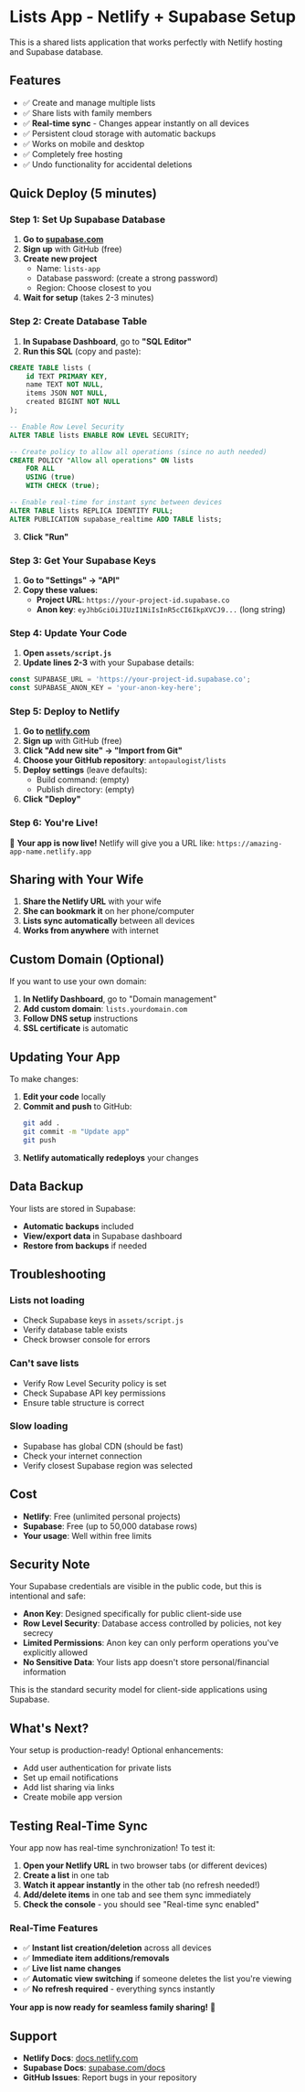 # Lists App - Netlify + Supabase Setup

This is a shared lists application that works perfectly with Netlify hosting and Supabase database.

## **Features**
- ✅ Create and manage multiple lists
- ✅ Share lists with family members
- ✅ **Real-time sync** - Changes appear instantly on all devices
- ✅ Persistent cloud storage with automatic backups
- ✅ Works on mobile and desktop
- ✅ Completely free hosting
- ✅ Undo functionality for accidental deletions

## **Quick Deploy (5 minutes)**

### **Step 1: Set Up Supabase Database**

1. **Go to [supabase.com](https://supabase.com)**
2. **Sign up** with GitHub (free)
3. **Create new project**
   - Name: `lists-app`
   - Database password: (create a strong password)
   - Region: Choose closest to you
4. **Wait for setup** (takes 2-3 minutes)

### **Step 2: Create Database Table**

1. **In Supabase Dashboard**, go to **"SQL Editor"**
2. **Run this SQL** (copy and paste):

```sql
CREATE TABLE lists (
    id TEXT PRIMARY KEY,
    name TEXT NOT NULL,
    items JSON NOT NULL,
    created BIGINT NOT NULL
);

-- Enable Row Level Security
ALTER TABLE lists ENABLE ROW LEVEL SECURITY;

-- Create policy to allow all operations (since no auth needed)
CREATE POLICY "Allow all operations" ON lists
    FOR ALL 
    USING (true)
    WITH CHECK (true);

-- Enable real-time for instant sync between devices
ALTER TABLE lists REPLICA IDENTITY FULL;
ALTER PUBLICATION supabase_realtime ADD TABLE lists;
```

3. **Click "Run"**

### **Step 3: Get Your Supabase Keys**

1. **Go to "Settings" → "API"**
2. **Copy these values:**
   - **Project URL**: `https://your-project-id.supabase.co`
   - **Anon key**: `eyJhbGciOiJIUzI1NiIsInR5cCI6IkpXVCJ9...` (long string)

### **Step 4: Update Your Code**

1. **Open `assets/script.js`**
2. **Update lines 2-3** with your Supabase details:
```javascript
const SUPABASE_URL = 'https://your-project-id.supabase.co';
const SUPABASE_ANON_KEY = 'your-anon-key-here';
```

### **Step 5: Deploy to Netlify**

1. **Go to [netlify.com](https://netlify.com)**
2. **Sign up** with GitHub (free)
3. **Click "Add new site" → "Import from Git"**
4. **Choose your GitHub repository**: `antopaulogist/lists`
5. **Deploy settings** (leave defaults):
   - Build command: (empty)
   - Publish directory: (empty)
6. **Click "Deploy"**

### **Step 6: You're Live!**

🎉 **Your app is now live!** Netlify will give you a URL like:
`https://amazing-app-name.netlify.app`

## **Sharing with Your Wife**

1. **Share the Netlify URL** with your wife
2. **She can bookmark it** on her phone/computer
3. **Lists sync automatically** between all devices
4. **Works from anywhere** with internet

## **Custom Domain (Optional)**

If you want to use your own domain:
1. **In Netlify Dashboard**, go to "Domain management"
2. **Add custom domain**: `lists.yourdomain.com`
3. **Follow DNS setup** instructions
4. **SSL certificate** is automatic

## **Updating Your App**

To make changes:
1. **Edit your code** locally
2. **Commit and push** to GitHub:
   ```bash
   git add .
   git commit -m "Update app"
   git push
   ```
3. **Netlify automatically redeploys** your changes

## **Data Backup**

Your lists are stored in Supabase:
- **Automatic backups** included
- **View/export data** in Supabase dashboard
- **Restore from backups** if needed

## **Troubleshooting**

### **Lists not loading**
- Check Supabase keys in `assets/script.js`
- Verify database table exists
- Check browser console for errors

### **Can't save lists**
- Verify Row Level Security policy is set
- Check Supabase API key permissions
- Ensure table structure is correct

### **Slow loading**
- Supabase has global CDN (should be fast)
- Check your internet connection
- Verify closest Supabase region was selected

## **Cost**

- **Netlify**: Free (unlimited personal projects)
- **Supabase**: Free (up to 50,000 database rows)
- **Your usage**: Well within free limits

## **Security Note**

Your Supabase credentials are visible in the public code, but this is intentional and safe:

- **Anon Key**: Designed specifically for public client-side use
- **Row Level Security**: Database access controlled by policies, not key secrecy
- **Limited Permissions**: Anon key can only perform operations you've explicitly allowed
- **No Sensitive Data**: Your lists app doesn't store personal/financial information

This is the standard security model for client-side applications using Supabase.

## **What's Next?**

Your setup is production-ready! Optional enhancements:
- Add user authentication for private lists
- Set up email notifications
- Add list sharing via links
- Create mobile app version

## **Testing Real-Time Sync**

Your app now has real-time synchronization! To test it:

1. **Open your Netlify URL** in two browser tabs (or different devices)
2. **Create a list** in one tab
3. **Watch it appear instantly** in the other tab (no refresh needed!)
4. **Add/delete items** in one tab and see them sync immediately
5. **Check the console** - you should see "Real-time sync enabled"

### **Real-Time Features**

- ✅ **Instant list creation/deletion** across all devices
- ✅ **Immediate item additions/removals** 
- ✅ **Live list name changes**
- ✅ **Automatic view switching** if someone deletes the list you're viewing
- ✅ **No refresh required** - everything syncs instantly

**Your app is now ready for seamless family sharing!** 🚀

## **Support**

- **Netlify Docs**: [docs.netlify.com](https://docs.netlify.com)
- **Supabase Docs**: [supabase.com/docs](https://supabase.com/docs)
- **GitHub Issues**: Report bugs in your repository 